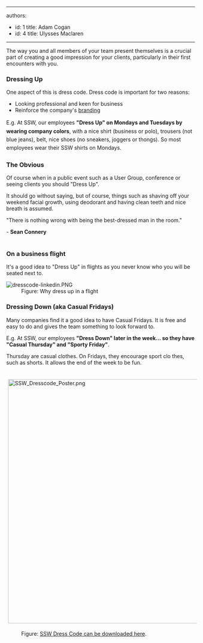

---
authors:
  - id: 1
    title: Adam Cogan
  - id: 4
    title: Ulysses Maclaren
---




<span class='intro'> <p>​​The way you and all members of your team present themselves is a crucial part of
                    creating a good impression for your clients, particularly in their first encounters
                    with you.
                <br></p> </span>

<h3>Dressing Up</h3><p>One aspect of this is dress code. Dress code is important for two reasons&#58;</p><ul><li>Looking professional and keen for business<br></li><li>Reinforce&#160;the company's&#160;<a href="http&#58;//www.ssw.com.au/ssw/Standards/Rules/RulesToBetterBranding.aspx#BrandingEmployees">branding</a></li></ul><p>
   <span style="line-height&#58;1.6;"> <span style="line-height&#58;20.8px;">E.g. At SSW, our&#160;employees</span>&#160;</span><span style="line-height&#58;1.6;"><b>&quot;Dress Up&quot;&#160;on Mondays and Tuesdays by wearing company colors</b>,<b></b></span><span style="line-height&#58;1.6;">&#160;with a nice shirt (business or polo), trousers (not blue jeans), belt,&#160;nice&#160;shoes (no sneakers, joggers or thongs). So most employees wear their SSW shirts on Mondays. </span> <br></p><h3>The Obvious</h3><p>Of course when&#160;in a&#160;public event&#160;such as a User Group, conference&#160;or seeing clients you should &quot;Dress Up&quot;. <br></p><p>It should go without saying, but of course, things such as&#160;shaving off your weekend facial growth, using deodorant and having clean teeth and nice breath is assumed.</p><p class="ssw15-rteElement-Reference">&quot;There is nothing wrong with being the best-dressed man in the room.&quot;</p>-&#160;<strong>Sean Connery</strong> <br>
​
<h3>On a business flight<br></h3>It's a good idea to&#160;&quot;Dress Up&quot; in flights as you never know who you will be seated next to.<dl class="image"><dt> <img src="/PublishingImages/dresscode-linkedin.PNG" alt="dresscode-linkedin.PNG" /> </dt><dd>Figure&#58; Why dress up in a flight<br></dd></dl><h3>Dressing Down (aka Casual Fridays)</h3><p>Many companies find it a good idea to have Casual Fridays. It is free and easy to do and gives the team something to look forward to.</p><p>E.g. At SSW, our&#160;employees <strong>&quot;Dress Down&quot;&#160;later in the week... so they have &quot;Casual Thursday&quot; and &quot;Sporty Friday&quot;</strong>.</p><p>Thursday are casual clothes. On Fridays, they encourage sport clo thes, such as shorts. It allows the end of the week to be fun.</p><p class="ssw15-rteElement-GreyBox">​<img alt="SSW_Dresscode_Poster.png" src="/PublishingImages/SSW_Dresscode_Poster.png" style="margin&#58;5px;width&#58;650px;" /></p><dd class="ssw15-rteElement-FigureNormal">Figure&#58; <a href="https&#58;//www.dropbox.com/s/0sj1xn7av6sfz6w/SSW_Dresscode_Poster_A3.pdf?dl=0">SSW Dress Code can be downloaded here</a>.<br></dd>


